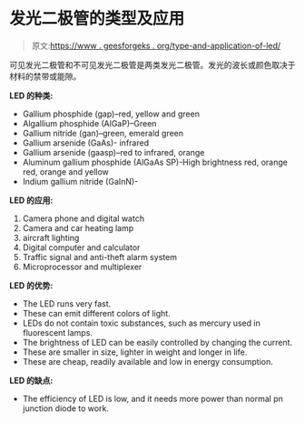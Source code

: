 # 发光二极管的类型及应用

> 原文:[https://www . geesforgeks . org/type-and-application-of-led/](https://www.geeksforgeeks.org/types-and-applications-of-led/)

可见发光二极管和不可见发光二极管是两类发光二极管。发光的波长或颜色取决于材料的禁带或能隙。

**LED 的种类:**

*   Gallium phosphide (gap)–red, yellow and green
*   Algallium phosphide (AlGaP)–Green
*   Gallium nitride (gan)–green, emerald green
*   Gallium arsenide (GaAs)- infrared
*   Gallium arsenide (gaasp)–red to infrared, orange
*   Aluminum gallium phosphide (AlGaAs SP)-High brightness red, orange red, orange and yellow
*   Indium gallium nitride (GaInN)-

**LED 的应用:**

1.  Camera phone and digital watch
2.  Camera and car heating lamp
3.  aircraft lighting
4.  Digital computer and calculator
5.  Traffic signal and anti-theft alarm system
6.  Microprocessor and multiplexer

**LED 的优势:**

*   The LED runs very fast.
*   These can emit different colors of light.
*   LEDs do not contain toxic substances, such as mercury used in fluorescent lamps.
*   The brightness of LED can be easily controlled by changing the current.
*   These are smaller in size, lighter in weight and longer in life.
*   These are cheap, readily available and low in energy consumption.

**LED 的缺点:**

*   The efficiency of LED is low, and it needs more power than normal pn junction diode to work.
